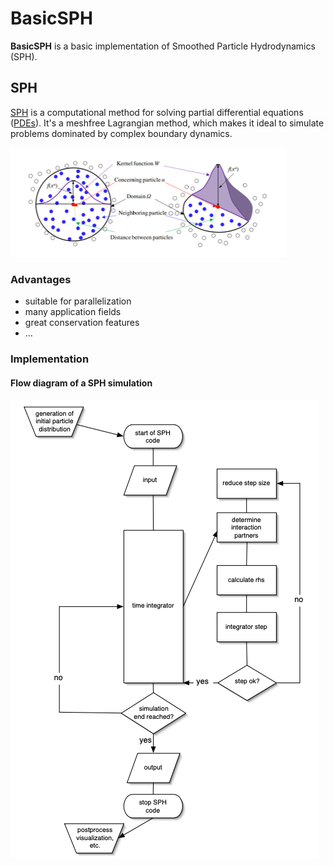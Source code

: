 # BasicSPH

**BasicSPH** is a basic implementation of Smoothed Particle Hydrodynamics (SPH).

## SPH

[SPH](https://en.wikipedia.org/wiki/Smoothed-particle_hydrodynamics) is a computational method for solving partial differential equations ([PDEs](https://en.wikipedia.org/wiki/Partial_differential_equation)). It's a meshfree Lagrangian method, which makes it ideal to simulate problems dominated by complex boundary dynamics. 

![Basic idea](documents/pictures/basic_idea.png?raw=true "Basic idea of SPH")

### Advantages

* suitable for parallelization
* many application fields
* great conservation features
* ... 

### Implementation

#### Flow diagram of a SPH simulation

![Flow diagram of a SPH simulation](documents/pictures/flow_diagram.png?raw=true "Flow diagram")